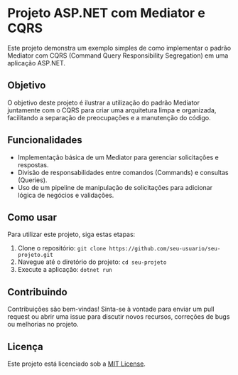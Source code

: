 # Projeto ASP.NET com Mediator e CQRS

Este projeto demonstra um exemplo simples de como implementar o padrão Mediator com CQRS (Command Query Responsibility Segregation) em uma aplicação ASP.NET.

## Objetivo

O objetivo deste projeto é ilustrar a utilização do padrão Mediator juntamente com o CQRS para criar uma arquitetura limpa e organizada, facilitando a separação de preocupações e a manutenção do código.

## Funcionalidades

- Implementação básica de um Mediator para gerenciar solicitações e respostas.
- Divisão de responsabilidades entre comandos (Commands) e consultas (Queries).
- Uso de um pipeline de manipulação de solicitações para adicionar lógica de negócios e validações.

## Como usar

Para utilizar este projeto, siga estas etapas:

1. Clone o repositório: `git clone https://github.com/seu-usuario/seu-projeto.git`
2. Navegue até o diretório do projeto: `cd seu-projeto`
3. Execute a aplicação: `dotnet run`

## Contribuindo

Contribuições são bem-vindas! Sinta-se à vontade para enviar um pull request ou abrir uma issue para discutir novos recursos, correções de bugs ou melhorias no projeto.

## Licença

Este projeto está licenciado sob a [MIT License](LICENSE).
